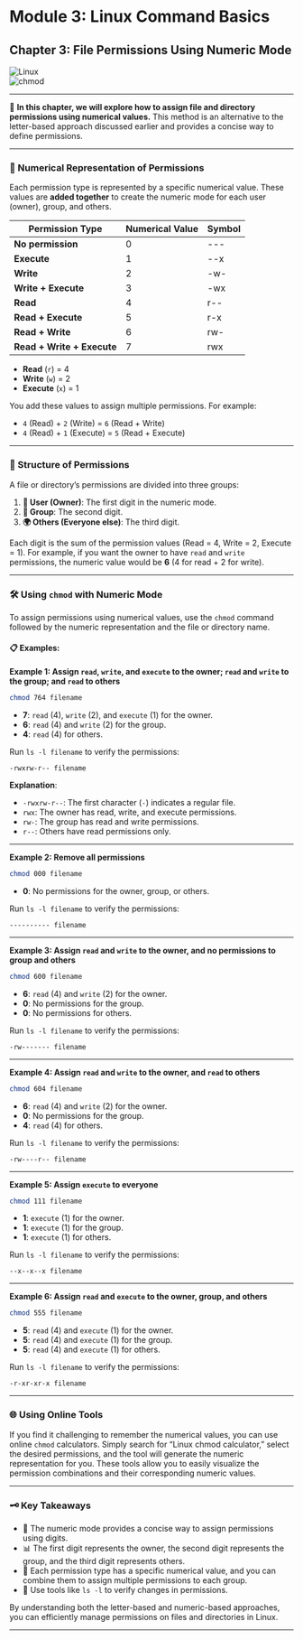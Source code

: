# Module 3: Linux Command Basics

## Chapter 3: File Permissions Using Numeric Mode  
![Linux](https://img.shields.io/badge/Linux-Fundamentals-green)  
![chmod](https://img.shields.io/badge/Command-chmod-orange)

---

📘 **In this chapter, we will explore how to assign file and directory permissions using numerical values.** This method is an alternative to the letter-based approach discussed earlier and provides a concise way to define permissions.

---

### 🔢 Numerical Representation of Permissions

Each permission type is represented by a specific numerical value. These values are **added together** to create the numeric mode for each user (owner), group, and others.

| **Permission Type**             | **Numerical Value** | **Symbol** |
|----------------------------------|---------------------|------------|
| **No permission**               | 0                   | ---        |
| **Execute**                     | 1                   | --x        |
| **Write**                       | 2                   | -w-        |
| **Write + Execute**             | 3                   | -wx        |
| **Read**                        | 4                   | r--        |
| **Read + Execute**              | 5                   | r-x        |
| **Read + Write**                | 6                   | rw-        |
| **Read + Write + Execute**      | 7                   | rwx        |

- **Read** (`r`) = 4  
- **Write** (`w`) = 2  
- **Execute** (`x`) = 1

You add these values to assign multiple permissions. For example:
- `4` (Read) + `2` (Write) = `6` (Read + Write)
- `4` (Read) + `1` (Execute) = `5` (Read + Execute)

---

### 📂 Structure of Permissions

A file or directory’s permissions are divided into three groups:
1. **👤 User (Owner)**: The first digit in the numeric mode.
2. **👥 Group**: The second digit.
3. **🌍 Others (Everyone else)**: The third digit.

Each digit is the sum of the permission values (Read = 4, Write = 2, Execute = 1). For example, if you want the owner to have `read` and `write` permissions, the numeric value would be **6** (4 for read + 2 for write).

---

### 🛠️ Using `chmod` with Numeric Mode

To assign permissions using numerical values, use the `chmod` command followed by the numeric representation and the file or directory name.

#### 📋 Examples:

**Example 1: Assign `read`, `write`, and `execute` to the owner; `read` and `write` to the group; and `read` to others**

```bash
chmod 764 filename
```

- **7**: `read` (4), `write` (2), and `execute` (1) for the owner.
- **6**: `read` (4) and `write` (2) for the group.
- **4**: `read` (4) for others.

Run `ls -l filename` to verify the permissions:

```
-rwxrw-r-- filename
```
**Explanation**:  
- `-rwxrw-r--`: The first character (`-`) indicates a regular file.  
- `rwx`: The owner has read, write, and execute permissions.  
- `rw-`: The group has read and write permissions.  
- `r--`: Others have read permissions only.

---

**Example 2: Remove all permissions**

```bash
chmod 000 filename
```

- **0**: No permissions for the owner, group, or others.

Run `ls -l filename` to verify the permissions:

```
---------- filename
```

---

**Example 3: Assign `read` and `write` to the owner, and no permissions to group and others**

```bash
chmod 600 filename
```

- **6**: `read` (4) and `write` (2) for the owner.
- **0**: No permissions for the group.
- **0**: No permissions for others.

Run `ls -l filename` to verify the permissions:

```
-rw------- filename
```

---

**Example 4: Assign `read` and `write` to the owner, and `read` to others**

```bash
chmod 604 filename
```

- **6**: `read` (4) and `write` (2) for the owner.
- **0**: No permissions for the group.
- **4**: `read` (4) for others.

Run `ls -l filename` to verify the permissions:

```
-rw----r-- filename
```

---

**Example 5: Assign `execute` to everyone**

```bash
chmod 111 filename
```

- **1**: `execute` (1) for the owner.
- **1**: `execute` (1) for the group.
- **1**: `execute` (1) for others.

Run `ls -l filename` to verify the permissions:

```
--x--x--x filename
```

---

**Example 6: Assign `read` and `execute` to the owner, group, and others**

```bash
chmod 555 filename
```

- **5**: `read` (4) and `execute` (1) for the owner.
- **5**: `read` (4) and `execute` (1) for the group.
- **5**: `read` (4) and `execute` (1) for others.

Run `ls -l filename` to verify the permissions:

```
-r-xr-xr-x filename
```

---

### 🌐 Using Online Tools

If you find it challenging to remember the numerical values, you can use online `chmod` calculators. Simply search for “Linux chmod calculator,” select the desired permissions, and the tool will generate the numeric representation for you. These tools allow you to easily visualize the permission combinations and their corresponding numeric values.

---

### 🗝️ Key Takeaways

- 🔢 The numeric mode provides a concise way to assign permissions using digits.
- 📊 The first digit represents the owner, the second digit represents the group, and the third digit represents others.
- 🎯 Each permission type has a specific numerical value, and you can combine them to assign multiple permissions to each group.
- 🧰 Use tools like `ls -l` to verify changes in permissions.

By understanding both the letter-based and numeric-based approaches, you can efficiently manage permissions on files and directories in Linux.

---
